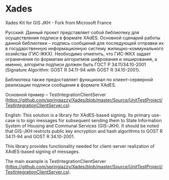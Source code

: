 # Xades
Xades Kit for GIS JKH - Fork from Microsoft France

Русский:
Данный проект представляет собой библиотеку для осуществления подписи в формате XAdES. Основной сценарий работы данной библиотеки – подпись сообщений для последующей отправки их в государственную информационную систему жилищно-коммунального хозяйства (ГИС-ЖКХ). Необходимо отметить, что ГИС-ЖКХ задает ограничения по форматам алгоритмов шифрования и хеширования, а именно, алгоритм подписи должен быть ГОСТ Р 34.11/34.10-2001 (Signature Algorithm: GOST R 34.11-94 with GOST R 34.10-2001).

Библиотека также предоставляет функционал по клиент-серверной реализации подписи сообщения в формате XAdES. 

Основной пример – TestIntegrationClientServer (https://github.com/springjazzy/Xades/blob/master/Source/UnitTestProject/TestIntegrationClientServer.cs).





English:
This solution is a library for XAdES-based signing. Its primary use-case is to sign messages for subsequent sending them to State Information System of Housing and Communal Services (GIS-JKH). It should be noted that GIS-JKH restricts public key encryption and hash algorithms to GOST R 34.11-94 and GOST R 34.10-2001.

This library provides functionality needed for client-server realization of XAdES-based signing of messages.

The main example is TestIntegrationClientServer (https://github.com/springjazzy/Xades/blob/master/Source/UnitTestProject/TestIntegrationClientServer.cs).

